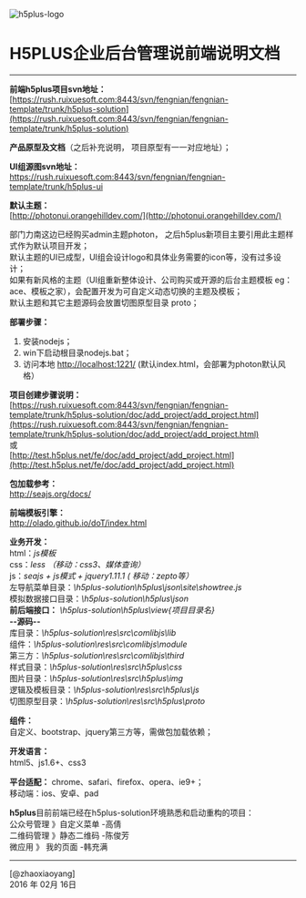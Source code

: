 
![h5plus-logo](http://h5plus.net/portal/singleLogin/login/themes/h5plus/images/logo.png) 
# H5PLUS企业后台管理说前端说明文档

------


**前端h5plus项目svn地址：**  
[https://rush.ruixuesoft.com:8443/svn/fengnian/fengnian-template/trunk/h5plus-solution](https://rush.ruixuesoft.com:8443/svn/fengnian/fengnian-template/trunk/h5plus-solution)

**产品原型及文档**（之后补充说明， 项目原型有一一对应地址）；

**UI组源图svn地址：**  
[https://rush.ruixuesoft.com:8443/svn/fengnian/fengnian-template/trunk/h5plus-ui ](https://rush.ruixuesoft.com:8443/svn/fengnian/fengnian-template/trunk/h5plus-ui )

**默认主题：**  
[http://photonui.orangehilldev.com/](http://photonui.orangehilldev.com/) 

部门力南这边已经购买admin主题photon， 之后h5plus新项目主要引用此主题样式作为默认项目开发；  
默认主题的UI已成型，UI组会设计logo和具体业务需要的icon等，没有过多设计；  
如果有新风格的主题（UI组重新整体设计、公司购买或开源的后台主题模板 eg：ace、模板之家），会配置开发为可自定义动态切换的主题及模板；  
默认主题和其它主题源码会放置切图原型目录 proto；  

**部署步骤：**  
1. 安装nodejs；  
2. win下启动根目录nodejs.bat；  
3. 访问本地 [http://localhost:1221/](http://localhost:1221/)  (默认index.html，会部署为photon默认风格）  

**项目创建步骤说明：**  
[https://rush.ruixuesoft.com:8443/svn/fengnian/fengnian-template/trunk/h5plus-solution/doc/add_project/add_project.html](https://rush.ruixuesoft.com:8443/svn/fengnian/fengnian-template/trunk/h5plus-solution/doc/add_project/add_project.html)  
或   
[http://test.h5plus.net/fe/doc/add_project/add_project.html](http://test.h5plus.net/fe/doc/add_project/add_project.html)

**包加载参考：**  
[http://seajs.org/docs/ ](http://seajs.org/docs/ )

**前端模板引擎：**  
[http://olado.github.io/doT/index.html ](http://olado.github.io/doT/index.html )

**业务开发：**  
html：*js模板*  
css：*less                                             （移动：css3、媒体查询）*  
js：*seajs + js模式 + jquery1.11.1        ( 移动：zepto等）*  
左导航菜单目录：*\h5plus-solution\h5plus\json\site\showtree.js*  
模拟数据接口目录：*\h5plus-solution\h5plus\json*   
**前后端接口：**  *\h5plus-solution\h5plus\view\{项目目录名}*  
**--源码--**  
库目录：*\h5plus-solution\res\src\comlibjs\lib*  
组件：*\h5plus-solution\res\src\comlibjs\module*  
第三方：*\h5plus-solution\res\src\comlibjs\third*  
样式目录：*\h5plus-solution\res\src\h5plus\css*  
图片目录：*\h5plus-solution\res\src\h5plus\img*  
逻辑及模板目录：*\h5plus-solution\res\src\h5plus\js*  
切图原型目录：*\h5plus-solution\res\src\h5plus\proto*  

**组件：**  
自定义、bootstrap、jquery第三方等，需做包加载依赖；

**开发语言：**  
html5、js1.6+、css3

**平台适配：**
chrome、safari、firefox、opera、ie9+；   
移动端：ios、安卓、pad




**h5plus**目前前端已经在h5plus-solution环境熟悉和启动重构的项目：  
公众号管理 》自定义菜单     -高倩  
二维码管理 》静态二维码     -陈俊芳  
微应用 》 我的页面              -韩充满  



---


[@zhaoxiaoyang]     
2016 年 02月 16日    



